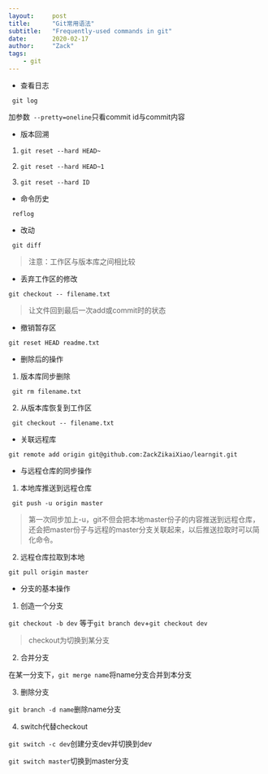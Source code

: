 ```yaml
---
layout:     post
title:      "Git常用语法"
subtitle:   "Frequently-used commands in git"
date:       2020-02-17
author:     "Zack"
tags:
    - git
---
```

- 查看日志

` git log`

加参数` --pretty=oneline`只看commit id与commit内容

- 版本回溯

1. `git reset --hard HEAD~`

2. `git reset --hard HEAD~1`
3. `git reset --hard ID`

- 命令历史

` reflog`

- 改动

` git diff`

> 注意：工作区与版本库之间相比较

- 丢弃工作区的修改

`git checkout -- filename.txt`

> 让文件回到最后一次add或commit时的状态

- 撤销暂存区

`git reset HEAD readme.txt`

- 删除后的操作

1. 版本库同步删除

` git rm filename.txt`

2. 从版本库恢复到工作区

` git checkout -- filename.txt` 

- 关联远程库

`git remote add origin git@github.com:ZackZikaiXiao/learngit.git`

- 与远程仓库的同步操作

1. 本地库推送到远程仓库

` git push -u origin master`

> 第一次同步加上-u，git不但会把本地master份子的内容推送到远程仓库，还会把master份子与远程的master分支关联起来，以后推送拉取时可以简化命令。

2. 远程仓库拉取到本地

`git pull origin master`

- 分支的基本操作

1. 创造一个分支

`git checkout -b dev` 等于`git branch dev`+`git checkout dev`

> checkout为切换到某分支

2. 合并分支

在某一分支下，`git merge name`将name分支合并到本分支

3. 删除分支

`git branch -d name`删除name分支

4. switch代替checkout

`git switch -c dev`创建分支dev并切换到dev

`git switch master`切换到master分支
